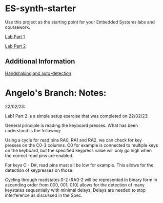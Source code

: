 # ES-synth-starter

  Use this project as the starting point for your Embedded Systems labs and coursework.
  
  [Lab Part 1](doc/LabPart1.md)
  
  [Lab Part 2](doc/LabPart2.md)

## Additional Information
  [Handshaking and auto-detection](doc/handshaking.md)



# Angelo's Branch: Notes: 

22/02/23: 

Lab1 Part 2 is a simple setup exercise that was completed on 22/02/23.

General principle is reading the keyboard presses. What has been understood is the following: 

Using a cycle for read pins RA0, RA1 and RA2, we can check for key presses on the C0-3 columns.
C0 for example is connected to multiple keys on the keyboard, but the specified keypress value will
only go high when the correct read pins are enabled. 

For keys C - D#, read pins must all be low for example. This allows for the detection of keypresses on those. 

Cycling through readstates 0-2 (RA0-2 will be represented in binary form in ascending order from 000, 001, 010)
allows for the detection of many keystates sequentially with minimal delays. Delays are needed to stop interference 
as discussed in the Spec. 


